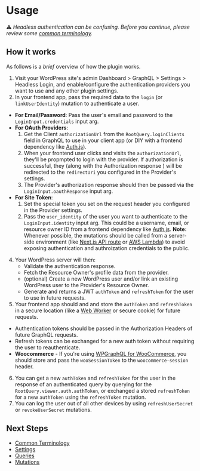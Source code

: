 # Usage
⚠️ _Headless authentication can be confusing. Before you continue, please review some [common terminology](terminology.md)._

## How it works
As follows is a _brief_ overview of how the plugin works.

1. Visit your WordPress site's admin Dashboard > GraphQL > Settings > Headless Login, and enable/configure the authentication providers you want to use and any other plugin settings.
2. In your frontend app, pass the required data to the `login` (or `linkUserIdentity`) mutation to authenticate a user.<br />
  - **For Email/Password**: Pass the user's email and password to the `LoginInput.credentials` input arg.
  - **For OAuth Providers**:
    1. Get the Client `authorizationUrl` from the `RootQuery.loginClients` field in GraphQL to use in your client app (or DIY with a frontend dependency like [Auth.js](https://authjs.dev/)).
    2. When your frontend user clicks and visits the `authorizationUrl`, they'll be propmpted to login with the provider. If authorization is successful, they (along with the Authorization response ) will be redirected to the `redirectUri` you configured in the Provider's settings.
    3. The Provider's authorization response should then be passed via the `LoginInput.oauthResponse` input arg.
  - **For Site Token**:
    1. Set the special token you set on the request header you configured in the Provider settings.
    2. Pass the `user_identity` of the user you want to authenticate to the `LoginInput.identity` input arg. This could be a username, email, or resource owner ID from a frontend dependency like [Auth.js](https://authjs.dev/).
  **Note:** Whenever possible, the mutations should be called from a server-side environment (like [Next.js API route](https://nextjs.org/docs/api-routes/introduction) or [AWS Lambda](https://aws.amazon.com/lambda/)) to avoid exposing authentication and authroization credentials to the public.

4. Your WordPress server will then:
     - Validate the authentication response.
     - Fetch the Resource Owner's profile data from the provider.
     - (optional) Create a new WordPress user and/or link an existing WordPress user to the Provider's Resource Owner.
     - Generate and returns a JWT `authToken` and `refreshToken` for the user to use in future requests.
5. Your frontend app should and and store the `authToken` and `refreshToken` in a secure location (like a [Web Worker](https://thenewstack.io/leveraging-web-workers-to-safely-store-access-tokens/) or secure cookie) for future requests.
  - Authentication tokens should be passed in the Authorization Headers of future GraphQL requests.
  - Refresh tokens can be exchanged for a new auth token without requiring the user to reauthenticate.
  - **Woocommerce** - If you're using [WPGraphQL for WooCommerce](https://github.com/wp-graphql/wp-graphql-woocommerce), you should store and pass the `wooSessionToken` to the `woocommerce-session` header.
6. You can get a new `authToken` and `refreshToken` for the user in the response of an authenticated query by querying for the `RootQuery.viewer.auth.authToken`, or exchanged a stored `refreshToken` for a new `authToken` using the `refreshToken` mutation.
7. You can log the user out of all other devices by using `refreshUserSecret` or `revokeUserSecret` mutations.

## Next Steps
- [Common Terminology](terminology.md)
- [Settings](../reference/settings.md)
- [Queries](../reference/queries.md)
- [Mutations](../reference/mutations.md)
